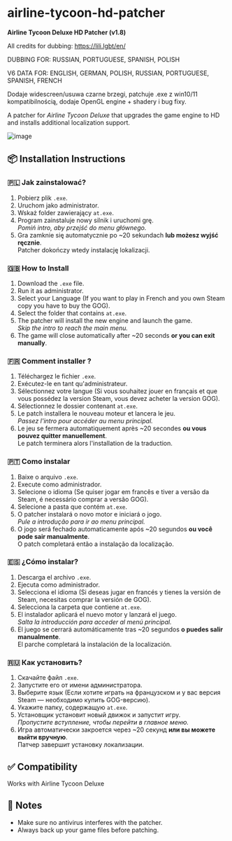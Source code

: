 # airline-tycoon-hd-patcher
**Airline Tycoon Deluxe HD Patcher (v1.8)**

All credits for dubbing:
https://lili.lgbt/en/

DUBBING FOR: RUSSIAN, PORTUGUESE, SPANISH, POLISH


V6 DATA FOR: ENGLISH, GERMAN, POLISH, RUSSIAN, PORTUGUESE, SPANISH, FRENCH

Dodaje widescreen/usuwa czarne brzegi, patchuje .exe z win10/11 kompatibilnością, dodaje OpenGL engine + shadery i bug fixy.

A patcher for *Airline Tycoon Deluxe* that upgrades the game engine to HD and installs additional localization support.

![image](https://github.com/user-attachments/assets/df6a6d11-6861-4a88-9f6e-26472371d228)

## 📦 Installation Instructions

### 🇵🇱 Jak zainstalować?
1. Pobierz plik `.exe`.
2. Uruchom jako administrator.
3. Wskaż folder zawierający `at.exe`.
4. Program zainstaluje nowy silnik i uruchomi grę.  
   *Pomiń intro, aby przejść do menu głównego.*
5. Gra zamknie się automatycznie po ~20 sekundach **lub możesz wyjść ręcznie**.  
   Patcher dokończy wtedy instalację lokalizacji.

### 🇬🇧 How to Install
1. Download the `.exe` file.
2. Run it as administrator.
3. Select your Language (If you want to play in French and you own Steam copy you have to buy the GOG).
4. Select the folder that contains `at.exe`.
5. The patcher will install the new engine and launch the game.  
   *Skip the intro to reach the main menu.*
6. The game will close automatically after ~20 seconds **or you can exit manually**.  

### 🇫🇷 Comment installer ?
1. Téléchargez le fichier `.exe`.
2. Exécutez-le en tant qu'administrateur.
3. Sélectionnez votre langue (Si vous souhaitez jouer en français et que vous possédez la version Steam, vous devez acheter la version GOG).
4. Sélectionnez le dossier contenant `at.exe`.
5. Le patch installera le nouveau moteur et lancera le jeu.  
   *Passez l'intro pour accéder au menu principal.*
6. Le jeu se fermera automatiquement après ~20 secondes **ou vous pouvez quitter manuellement**.  
   Le patch terminera alors l'installation de la traduction.

### 🇵🇹 Como instalar
1. Baixe o arquivo `.exe`.
2. Execute como administrador.
3. Selecione o idioma (Se quiser jogar em francês e tiver a versão da Steam, é necessário comprar a versão GOG).
4. Selecione a pasta que contém `at.exe`.
5. O patcher instalará o novo motor e iniciará o jogo.  
   *Pule a introdução para ir ao menu principal.*
6. O jogo será fechado automaticamente após ~20 segundos **ou você pode sair manualmente**.  
   O patch completará então a instalação da localização.

### 🇪🇸 ¿Cómo instalar?
1. Descarga el archivo `.exe`.
2. Ejecuta como administrador.
3. Selecciona el idioma (Si deseas jugar en francés y tienes la versión de Steam, necesitas comprar la versión de GOG).
4. Selecciona la carpeta que contiene `at.exe`.
5. El instalador aplicará el nuevo motor y lanzará el juego.  
   *Salta la introducción para acceder al menú principal.*
6. El juego se cerrará automáticamente tras ~20 segundos **o puedes salir manualmente**.  
   El parche completará la instalación de la localización.

### 🇷🇺 Как установить?
1. Скачайте файл `.exe`.
2. Запустите его от имени администратора.
3. Выберите язык (Если хотите играть на французском и у вас версия Steam — необходимо купить GOG-версию).
4. Укажите папку, содержащую `at.exe`.
5. Установщик установит новый движок и запустит игру.  
   *Пропустите вступление, чтобы перейти в главное меню.*
6. Игра автоматически закроется через ~20 секунд **или вы можете выйти вручную**.  
   Патчер завершит установку локализации.

## ✅ Compatibility
Works with Airline Tycoon Deluxe

## 💬 Notes
- Make sure no antivirus interferes with the patcher.
- Always back up your game files before patching.
